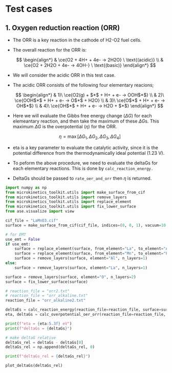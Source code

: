 # Test cases
## 1. Oxygen reduction reaction (ORR)
* The ORR is a key reaction in the cathode of H2-O2 fuel cells.
* The overall reaction for the ORR is:

  $$
    \begin{align*}
      & \ce{O2 + 4H+ + 4e-  -> 2H2O}  \ \text{(acidic)} \\
      & \ce{O2 + 2H2O + 4e- -> 4OH-} \ \text{(basic)}
    \end{align*}
  $$

* We will consider the acidic ORR in this test case.
* The acidic ORR consists of the following four elementary reacions;

  $$
    \begin{align*}
      & 1)\ \ce{O2(g) + $*$ + H+ + e- -> OOH$*$} \\
      & 2)\ \ce{OOH$*$ + H+ + e- -> O$*$ + H2O} \\
      & 3)\ \ce{O$*$ + H+ + e- -> OH$*$} \\
      & 4)\ \ce{OH$*$ + H+ + e- -> H2O + $*$}
    \end{align*}
  $$

* Here we will evaluate the Gibbs free energy change ($\Delta G$)
  for each elemeantary reaction, and then take the maximum of these $\Delta G$s.
  This maximum $\Delta G$ is the overpotential ($\eta$) for the ORR.

  $$
    \eta = \max[\Delta G_1, \Delta G_2, \Delta G_3, \Delta G_4]
  $$

* eta is a key parameter to evaluate the catalytic activity, since it is
  the potential difference from the thermodynamically ideal potential (1.23 V).
* To peform the above procedure, we need to evaluate the deltaGs
  for each elementary reactions. This is done by `calc_reaction_energy.`
* DeltaGs should be passed to `rate_oer_and_orr` then $\eta$ is returned.
```python
import numpy as np
from microkinetics_toolkit.utils import make_surface_from_cif
from microkinetics_toolkit.utils import remove_layers
from microkinetics_toolkit.utils import replace_element
from microkinetics_toolkit.utils import fix_lower_surface
from ase.visualize import view

cif_file = "LaMnO3.cif"
surface = make_surface_from_cif(cif_file, indices=(0, 0, 1), vacuum=10.0)

# for EMT
use_emt = False
if use_emt:
    surface = replace_element(surface, from_element="La", to_element="Al")
    surface = replace_element(surface, from_element="Mn", to_element="Pt")
    surface = remove_layers(surface, element="Al", n_layers=1)
else:
    surface = remove_layers(surface, element="La", n_layers=1)

surface = remove_layers(surface, element="O", n_layers=2)
surface = fix_lower_surface(surface)

# reaction_file = "orr2.txt"
# reaction_file = "orr_alkaline.txt"
reaction_file = "orr_alkaline2.txt"

deltaEs = calc_reaction_energy(reaction_file=reaction_file, surface=surface, calculator="vasp")
eta, deltaGs = calc_overpotential_oer_orr(reaction_file=reaction_file, deltaEs=deltaEs, reaction_type="orr")

print(f"eta = {eta:5.3f} eV")
print(f"deltaGs = {deltaGs}")

# make deltaG relative
deltaGs_rel = deltaGs - deltaGs[0]
deltaGs_rel = np.append(deltaGs_rel, 0)

print(f"deltaGs_rel = {deltaGs_rel}")

plot_deltaGs(deltaGs_rel)
```